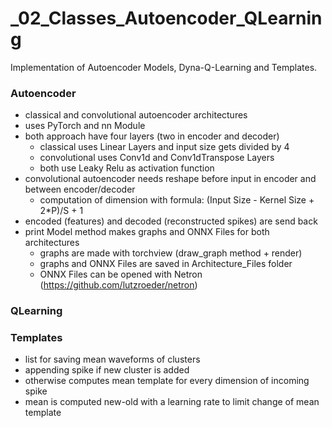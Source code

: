 # _02_Classes_Autoencoder_QLearning

Implementation of Autoencoder Models, Dyna-Q-Learning and Templates.

### Autoencoder
- classical and convolutional autoencoder architectures
- uses PyTorch and nn Module
- both approach have four layers (two in encoder and decoder)
  - classical uses Linear Layers and input size gets divided by 4 
  - convolutional uses Conv1d and Conv1dTranspose Layers 
  - both use Leaky Relu as activation function
- convolutional autoencoder needs reshape before input in encoder and between encoder/decoder
  - computation of dimension with formula: (Input Size - Kernel Size + 2*P)/S  +  1
- encoded (features) and decoded (reconstructed spikes) are send back 
- print Model method makes graphs and ONNX Files for both architectures
  - graphs are made with torchview (draw_graph method + render)
  - graphs and ONNX Files are saved in Architecture_Files folder
  - ONNX Files can be opened with Netron (https://github.com/lutzroeder/netron)

### QLearning




### Templates
- list for saving mean waveforms of clusters
- appending spike if new cluster is added
- otherwise computes mean template for every dimension of incoming spike
- mean is computed new-old with a learning rate to limit change of mean template

